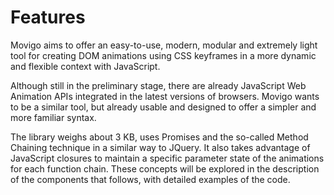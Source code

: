 # Features

Movigo aims to offer an easy-to-use, modern, modular and extremely light tool for creating DOM animations using CSS keyframes in a more dynamic and flexible context with JavaScript.

Although still in the preliminary stage, there are already JavaScript Web Animation APIs integrated in the latest versions of browsers. Movigo wants to be a similar tool, but already usable and designed to offer a simpler and more familiar syntax.

The library weighs about 3 KB, uses Promises and the so-called Method Chaining technique in a similar way to JQuery. It also takes advantage of JavaScript closures to maintain a specific parameter state of the animations for each function chain. These concepts will be explored in the description of the components that follows, with detailed examples of the code.
